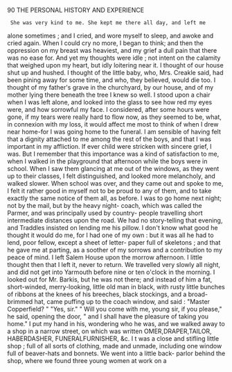 90            THE PERSONAL HISTORY AND EXPERIENCE

     She was very kind to me. She kept me there all day, and left me
alone sometimes ; and I cried, and wore myself to sleep, and awoke and
 cried again. When I could cry no more, I began to think; and then the
oppression on my breast was heaviest, and my grief a dull pain that there
was no ease for.
    And yet my thoughts were idle ; not intent on the calamity that weighed
upon my heart, but idly loitering near it. I thought of our house shut
up and hushed. I thought of the little baby, who, Mrs. Creakle said, had
been pining away for some time, and who, they believed, would die too.
I thought of my father's grave in the churchyard, by our house, and of
my mother lying there beneath the tree I knew so well. I stood upon
a chair when I was left alone, and looked into the glass to see how red
my eyes were, and how sorrowful my face. I considered, after some hours
were gone, if my tears were really hard to flow now, as they seemed to
be, what, in connexion with my loss, it would affect me most to think of
when I drew near home-for          I was going home to the funeral. I am
sensible of having felt that a dignity attached to me among the rest of
the boys, and that I was important in my affliction.
    If ever child were stricken with sincere grief, I was. But I remember
that this importance was a kind of satisfaction to me, when I walked in
the playground that afternoon while the boys were in school. When I
saw them glancing at me out of the windows, as they went up to their
classes, I felt distinguished, and looked more melancholy, and walked
slower. When school was over, and they came out and spoke to me, I
felt it rather good in myself not to be proud to any of them, and to take
exactly the same notice of them all, as before.
    I was to go home next night; not by the mail, but by the heavy night-
coach, which was called the Parmer, and was principally used by country-
people travelling short intermediate distances upon the road. We had no
story-telling that evening, and Traddles insisted on lending me his pillow.
I don't know what good he thought it would do me, for I had one of my
own : but it was all he had to lend, poor fellow, except a sheet of letter-
paper full of skeletons ; and that he gave me at parting, as a soother of my
sorrows and a contribution to my peace of mind.
    I left Salem House upon the morrow afternoon. I little thought then
that I left it, never to return. We travelled very slowly all night, and
did not get into Yarmouth before nine or ten o'clock in the morning.
I looked out for Mr. Barkis, but he was not there; and instead of him a
fat, short-winded, merry-looking, little old man in black, with rusty little
bunches of ribbons at the knees of his breeches, black stockings, and a
broad-brimmed hat, came puffing up to the coach window, and said :
    "Master Copperfield? "
    "Yes, sir."
    " Will you come with me, young sir, if you please," he said, opening
the door, " and I shall have the pleasure of taking you home."
    I put my hand in his, wondering who he was, and we walked away to
a shop in a narrow street, on which was written OMER,DRAPER,TAILOR,
HABERDASHER,       FUNERALFURNISHER,         &c. I t was a close and stifling
little shop ; full of all sorts of clothing, made and unmade, including one
window full of beaver-hats and bonnets. We went into a little back-
parlor behind the shop, where we found three young women at work on a
